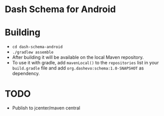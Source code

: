 # Dash Schema for Android

# Building
- `cd dash-schema-android`
- `./gradlew assemble`
- After building it will be available on the local Maven repository.
- To use it with gradle, add `mavenLocal()` to the `repositories` list in your `build.gradle` file and add `org.dashevo:schema:1.0-SNAPSHOT` as dependency. 

# TODO
- Publish to jcenter/maven central

